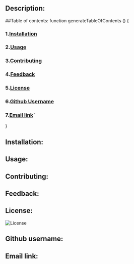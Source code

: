 # 
## Description: 

##Table of contents:
function generateTableOfContents () {
### 1.[Installation](#installation)
### 2.[Usage](#usage)
### 3.[Contributing](#contributing)
### 4.[Feedback](#feedback)
### 5.[License](#license)
### 6.[Github Username](#githubusername)
### 7.[Email link](#emaillink)`
}
## Installation: 

## Usage: 

## Contributing: 

## Feedback: 

## License: 
![License](https://img.shields.io/static/v1?label=License&message=MIT&color=brightgreen)

## Github username: 

## Email link: 
